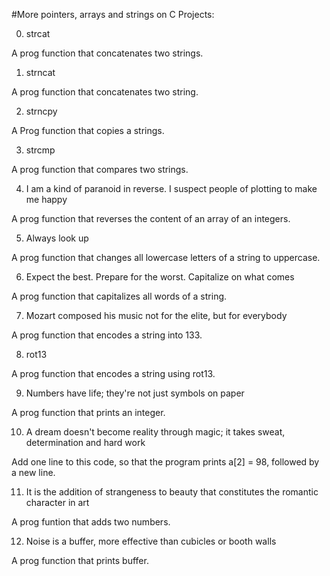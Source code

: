 #More pointers, arrays and strings on C Projects:

0. strcat

A prog function that concatenates two strings.

1. strncat

A prog function that concatenates two string.

2. strncpy

A Prog function that copies a strings.

3. strcmp

A prog function that compares two strings.

4. I am a kind of paranoid in reverse. I suspect people of plotting to make me happy

A prog function that reverses the content of an array of an integers.

5. Always look up

A prog function that changes all lowercase letters of a string to uppercase.

6. Expect the best. Prepare for the worst. Capitalize on what comes

A prog function that capitalizes all words of a string.

7. Mozart composed his music not for the elite, but for everybody

A prog function that encodes a string into 133.

8. rot13

A prog function that encodes a string using rot13.

9. Numbers have life; they're not just symbols on paper

A prog function that prints an integer.

10. A dream doesn't become reality through magic; it takes sweat, determination and hard work

Add one line to this code, so that the program prints a[2] = 98, followed by a new line.

11. It is the addition of strangeness to beauty that constitutes the romantic character in art

A prog funtion that adds two numbers.

12. Noise is a buffer, more effective than cubicles or booth walls

A prog function that prints buffer.
